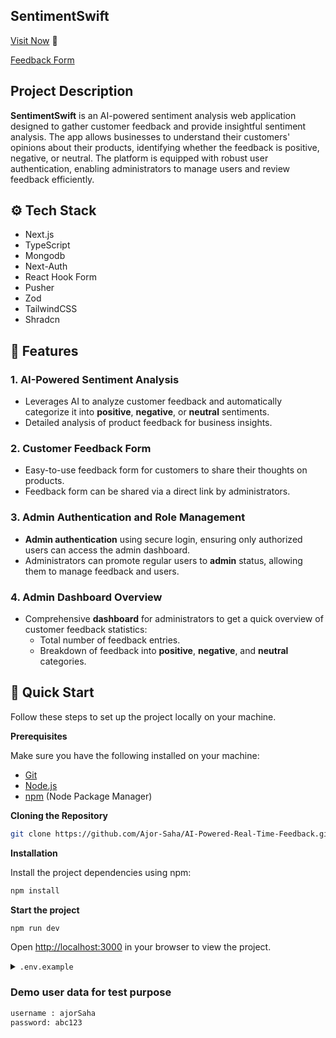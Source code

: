 ## SentimentSwift

[Visit Now](https://ai-powered-real-time-feedback.vercel.app/) 🚀

[Feedback Form](https://ai-powered-real-time-feedback.vercel.app/feedback)


## <a name="description">Project Description </a>
**SentimentSwift** is an AI-powered sentiment analysis web application designed to gather customer feedback and provide insightful sentiment analysis. The app allows businesses to understand their customers' opinions about their products, identifying whether the feedback is positive, negative, or neutral. The platform is equipped with robust user authentication, enabling administrators to manage users and review feedback efficiently.

## <a name="tech-stack">⚙️ Tech Stack</a>

- Next.js
- TypeScript
- Mongodb
- Next-Auth
- React Hook Form
- Pusher
- Zod
- TailwindCSS
- Shradcn


## <a name="features">🔋 Features</a>

### 1. **AI-Powered Sentiment Analysis**
   - Leverages AI to analyze customer feedback and automatically categorize it into **positive**, **negative**, or **neutral** sentiments.
   - Detailed analysis of product feedback for business insights.

### 2. **Customer Feedback Form**
   - Easy-to-use feedback form for customers to share their thoughts on products.
   - Feedback form can be shared via a direct link by administrators.

### 3. **Admin Authentication and Role Management**
   - **Admin authentication** using secure login, ensuring only authorized users can access the admin dashboard.
   - Administrators can promote regular users to **admin** status, allowing them to manage feedback and users.

### 4. **Admin Dashboard Overview**
   - Comprehensive **dashboard** for administrators to get a quick overview of customer feedback statistics:
     - Total number of feedback entries.
     - Breakdown of feedback into **positive**, **negative**, and **neutral** categories.

   
## <a name="quick-start">🤸 Quick Start</a>

Follow these steps to set up the project locally on your machine.

**Prerequisites**

Make sure you have the following installed on your machine:

- [Git](https://git-scm.com/)
- [Node.js](https://nodejs.org/en)
- [npm](https://www.npmjs.com/) (Node Package Manager)

**Cloning the Repository**

```bash
git clone https://github.com/Ajor-Saha/AI-Powered-Real-Time-Feedback.git
```

**Installation**

Install the project dependencies using npm:

```bash
npm install
```

**Start the project**

```bash
npm run dev
```

Open [http://localhost:3000](http://localhost:3000) in your browser to view the project.

<details>
<summary><code>.env.example</code></summary>

```env
CLOUDINARY_CLOUD_NAME = 
CLOUDINARY_API_KEY = 
CLOUDINARY_API_SECRET = 
MONGODB_URI = 
GOOGLE_CLIENT_ID = 
GOOGLE_CLIENT_SECRET = 
NEXTAUTH_SECRET = 
EMAIL_USER = 
EMAIL_PASS = 
GEMINI_API_KEY = 

// pusher 
NEXT_PUBLIC_PUSHER_APP_ID = 
NEXT_PUBLIC_PUSHER_APP_KEY = 
PUSHER_APP_SECRET = 
NEXT_PUBLIC_PUSHER_CLUSTER = 
   
```

</details>

### Demo user data for test purpose

```bash
username : ajorSaha
password: abc123
```
